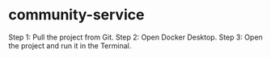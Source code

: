 # community-service
Step 1: Pull the project from Git.
Step 2: Open Docker Desktop.
Step 3: Open the project and run it in the Terminal.
